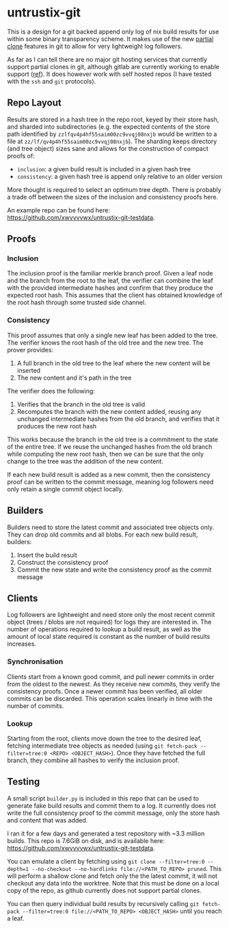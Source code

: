 # untrustix-git

This is a design for a git backed append only log of nix build results for use within some binary
transparency scheme. It makes use of the new [partial clone](https://git-scm.com/docs/partial-clone)
features in git to allow for very lightweight log followers.

As far as I can tell there are no major git hosting services that currently support partial clones
in git, although gitlab are currently working to enable support
([ref](https://docs.gitlab.com/ee/topics/git/partial_clone.html)). It does however work with self
hosted repos (I have tested with the `ssh` and `git` protocols).

## Repo Layout

Results are stored in a hash tree in the repo root, keyed by their store hash, and sharded into
subdirectories (e.g. the expected contents of the store path identified by
`zzlfqv4p4hf55saim00zc9vvqj08nxjb` would be written to a file at
`zz/lf/qv4p4hf55saim00zc9vvqj08nxjb`). The sharding keeps directory (and tree object) sizes sane and
allows for the construction of compact proofs of:

- `inclusion`: a given build result is included in a given hash tree
- `consistency`: a given hash tree is append only relative to an older version

More thought is required to select an optimum tree depth. There is probably a trade off between
the sizes of the inclusion and consistency proofs here.

An example repo can be found here: https://github.com/xwvvvvwx/untrustix-git-testdata.

## Proofs

### Inclusion

The inclusion proof is the familiar merkle branch proof. Given a leaf node and the branch from the
root to the leaf, the verifier can combine the leaf with the provided intermediate hashes and
confirm that they produce the expected root hash. This assumes that the client has obtained
knowledge of the root hash through some trusted side channel.

### Consistency

This proof assumes that only a single new leaf has been added to the tree. The verifier knows the
root hash of the old tree and the new tree. The prover provides:

1. A full branch in the old tree to the leaf where the new content will be inserted
1. The new content and it's path in the tree

The verifier does the following:

1. Verifies that the branch in the old tree is valid
1. Recomputes the branch with the new content added, reusing any unchanged intermediate hashes from
   the old branch, and verifies that it produces the new root hash

This works because the branch in the old tree is a commitment to the state of the entire tree. If we
reuse the unchanged hashes from the old branch while computing the new root hash, then we can be
sure that the only change to the tree was the addition of the new content.

If each new build result is added as a new commit, then the consistency proof can be written to the
commit message, meaning log followers need only retain a single commit object locally.

## Builders

Builders need to store the latest commit and associated tree objects only. They can drop old commits
and all blobs. For each new build result, builders:

1. Insert the build result
1. Construct the consistency proof
1. Commit the new state and write the consistency proof as the commit message

## Clients

Log followers are lightweight and need store only the most recent commit object (trees / blobs are
not required) for logs they are interested in. The number of operations required to lookup a build
result, as well as the amount of local state required is constant as the number of build results
increases.

### Synchronisation

Clients start from a known good commit, and pull newer commits in order from the oldest to the
newest. As they receive new commits, they verify the consistency proofs. Once a newer commit has
been verified, all older commits can be discarded. This operation scales linearly in time with the
number of commits.

### Lookup

Starting from the root, clients move down the tree to the desired leaf, fetching intermediate tree
objects as needed (using `git fetch-pack --filter=tree:0 <REPO> <OBJECT_HASH>`). Once they have
fetched the full branch, they combine all hashes to verify the inclusion proof.

## Testing

A small script `builder.py` is included in this repo that can be used to generate fake build results
and commit them to a log.  It currently does not write the full consistency proof to the commit
message, only the store hash and content that was added.

I ran it for a few days and generated a test repository with ~3.3 million
builds. This repo is 7.6GiB on disk, and is available here: https://github.com/xwvvvvwx/untrustix-git-testdata.

You can emulate a client by fetching using `git clone --filter=tree:0 --depth=1 --no-checkout
--no-hardlinks file://<PATH_TO_REPO> pruned`. This will perform a shallow clone and fetch only the
the latest commit, it will not checkout any data into the worktree. Note that this must be done on a
local copy of the repo, as github currently does not support partial clones.

You can then query individual build results by recursively calling `git fetch-pack --filter=tree:0
file://<PATH_TO_REPO> <OBJECT_HASH>` until you reach a leaf.
